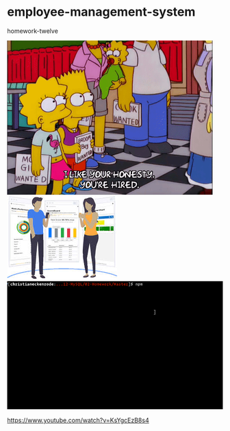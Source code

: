 # employee-management-system
homework-twelve

![act-text](https://github.com/bashkimereqi100/employee-management-system/blob/main/public/Assets/images/employees1.gif)
![act-](https://github.com/bashkimereqi100/employee-management-system/blob/main/public/Assets/images/employees2.jpg)
![](public/Assets/employee-tracker.gif)



https://www.youtube.com/watch?v=KsYgcEzB8s4
